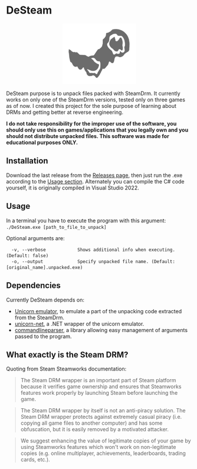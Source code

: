# DeSteam
<div align="center">
    <img width="200" src="https://github.com/desertcod98/DeSteam/blob/main/assets/DeSteamLogo.png" alt="DeSteamLogo">
    </br>
</div>


DeSteam purpose is to unpack files packed with SteamDrm. It currently works on only one of the SteamDrm versions, tested only on three games as of now. I created this project for the sole purpose of learning about DRMs and getting better at reverse engineering.

**I do not take responsibility for the improper use of the software, you should only use this on games/applications that you legally own and you should not distribute unpacked files. This software was made for educational purposes ONLY.**

## Installation
Download the last release from the [Releases page](https://github.com/desertcod98/DeSteam/releases/), then just run the .exe according to the [Usage section](#Usage).
Alternately you can compile the C# code yourself, it is originally compiled in Visual Studio 2022.

## Usage
In a terminal you have to execute the program with this argument:
`./DeSteam.exe [path_to_file_to_unpack]`

Optional arguments are:
```
  -v, --verbose            Shows additional info when executing. (Default: false)
  -o, --output             Specify unpacked file name. (Default: [original_name].unpacked.exe)
```

## Dependencies
Currently DeSteam depends on:
* [Unicorn emulator](https://github.com/unicorn-engine/unicorn), to emulate a part of the unpacking code extracted from the SteamDrm.
* [unicorn-net](https://github.com/FICTURE7/unicorn-net), a .NET wrapper of the unicorn emulator.
* [commandlineparser](https://github.com/commandlineparser/commandline/), a library allowing easy management of arguments passed to the program.

## What exactly is the Steam DRM?
Quoting from Steam Steamworks documentation:
> The Steam DRM wrapper is an important part of Steam platform because it verifies game ownership and ensures that Steamworks features work properly by launching Steam before launching the game.

> The Steam DRM wrapper by itself is not an anti-piracy solution. The Steam DRM wrapper protects against extremely casual piracy (i.e. copying all game files to another computer) and has some obfuscation, but it is easily removed by a motivated attacker.

> We suggest enhancing the value of legitimate copies of your game by using Steamworks features which won't work on non-legitimate copies (e.g. online multiplayer, achievements, leaderboards, trading cards, etc.).

